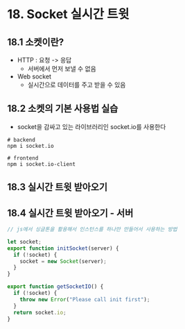 # 18. Socket 실시간 트윗

## 18.1 소켓이란?

- HTTP : 요청 -> 응답
  - 서버에서 먼저 보낼 수 없음
- Web socket
  - 실시간으로 데이터를 주고 받을 수 있음

## 18.2 소켓의 기본 사용법 실습

- socket을 감싸고 있는 라이브러리인 socket.io를 사용한다

```
# backend
npm i socket.io

# frontend
npm i socket.io-client
```

## 18.3 실시간 트윗 받아오기

## 18.4 실시간 트윗 받아오기 - 서버

```js
// js에서 싱글톤을 활용해서 인스턴스를 하나만 만들어서 사용하는 방법

let socket;
export function initSocket(server) {
  if (!socket) {
    socket = new Socket(server);
  }
}

export function getSocketIO() {
  if (!socket) {
    throw new Error("Please call init first");
  }
  return socket.io;
}
```
